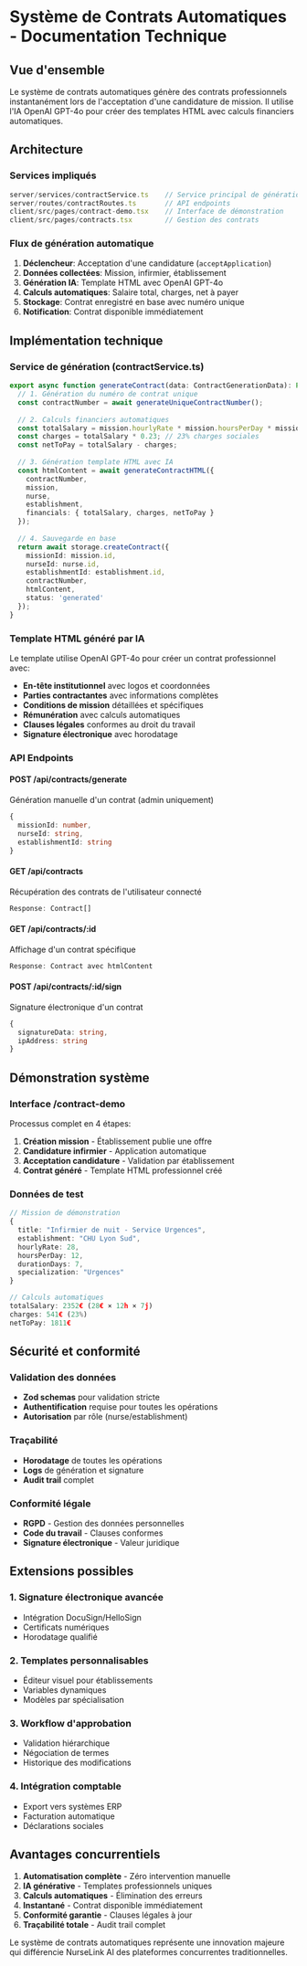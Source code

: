 # Système de Contrats Automatiques - Documentation Technique

## Vue d'ensemble
Le système de contrats automatiques génère des contrats professionnels instantanément lors de l'acceptation d'une candidature de mission. Il utilise l'IA OpenAI GPT-4o pour créer des templates HTML avec calculs financiers automatiques.

## Architecture

### Services impliqués
```typescript
server/services/contractService.ts    // Service principal de génération
server/routes/contractRoutes.ts       // API endpoints
client/src/pages/contract-demo.tsx    // Interface de démonstration
client/src/pages/contracts.tsx        // Gestion des contrats
```

### Flux de génération automatique
1. **Déclencheur**: Acceptation d'une candidature (`acceptApplication`)
2. **Données collectées**: Mission, infirmier, établissement
3. **Génération IA**: Template HTML avec OpenAI GPT-4o
4. **Calculs automatiques**: Salaire total, charges, net à payer
5. **Stockage**: Contrat enregistré en base avec numéro unique
6. **Notification**: Contrat disponible immédiatement

## Implémentation technique

### Service de génération (contractService.ts)
```typescript
export async function generateContract(data: ContractGenerationData): Promise<Contract> {
  // 1. Génération du numéro de contrat unique
  const contractNumber = await generateUniqueContractNumber();
  
  // 2. Calculs financiers automatiques
  const totalSalary = mission.hourlyRate * mission.hoursPerDay * mission.durationDays;
  const charges = totalSalary * 0.23; // 23% charges sociales
  const netToPay = totalSalary - charges;
  
  // 3. Génération template HTML avec IA
  const htmlContent = await generateContractHTML({
    contractNumber,
    mission,
    nurse,
    establishment,
    financials: { totalSalary, charges, netToPay }
  });
  
  // 4. Sauvegarde en base
  return await storage.createContract({
    missionId: mission.id,
    nurseId: nurse.id,
    establishmentId: establishment.id,
    contractNumber,
    htmlContent,
    status: 'generated'
  });
}
```

### Template HTML généré par IA
Le template utilise OpenAI GPT-4o pour créer un contrat professionnel avec:
- **En-tête institutionnel** avec logos et coordonnées
- **Parties contractantes** avec informations complètes
- **Conditions de mission** détaillées et spécifiques
- **Rémunération** avec calculs automatiques
- **Clauses légales** conformes au droit du travail
- **Signature électronique** avec horodatage

### API Endpoints

#### POST /api/contracts/generate
Génération manuelle d'un contrat (admin uniquement)
```typescript
{
  missionId: number,
  nurseId: string,
  establishmentId: string
}
```

#### GET /api/contracts
Récupération des contrats de l'utilisateur connecté
```typescript
Response: Contract[]
```

#### GET /api/contracts/:id
Affichage d'un contrat spécifique
```typescript
Response: Contract avec htmlContent
```

#### POST /api/contracts/:id/sign
Signature électronique d'un contrat
```typescript
{
  signatureData: string,
  ipAddress: string
}
```

## Démonstration système

### Interface /contract-demo
Processus complet en 4 étapes:
1. **Création mission** - Établissement publie une offre
2. **Candidature infirmier** - Application automatique
3. **Acceptation candidature** - Validation par établissement
4. **Contrat généré** - Template HTML professionnel créé

### Données de test
```typescript
// Mission de démonstration
{
  title: "Infirmier de nuit - Service Urgences",
  establishment: "CHU Lyon Sud",
  hourlyRate: 28,
  hoursPerDay: 12,
  durationDays: 7,
  specialization: "Urgences"
}

// Calculs automatiques
totalSalary: 2352€ (28€ × 12h × 7j)
charges: 541€ (23%)
netToPay: 1811€
```

## Sécurité et conformité

### Validation des données
- **Zod schemas** pour validation stricte
- **Authentification** requise pour toutes les opérations
- **Autorisation** par rôle (nurse/establishment)

### Traçabilité
- **Horodatage** de toutes les opérations
- **Logs** de génération et signature
- **Audit trail** complet

### Conformité légale
- **RGPD** - Gestion des données personnelles
- **Code du travail** - Clauses conformes
- **Signature électronique** - Valeur juridique

## Extensions possibles

### 1. Signature électronique avancée
- Intégration DocuSign/HelloSign
- Certificats numériques
- Horodatage qualifié

### 2. Templates personnalisables
- Éditeur visuel pour établissements
- Variables dynamiques
- Modèles par spécialisation

### 3. Workflow d'approbation
- Validation hiérarchique
- Négociation de termes
- Historique des modifications

### 4. Intégration comptable
- Export vers systèmes ERP
- Facturation automatique
- Déclarations sociales

## Avantages concurrentiels

1. **Automatisation complète** - Zéro intervention manuelle
2. **IA générative** - Templates professionnels uniques
3. **Calculs automatiques** - Élimination des erreurs
4. **Instantané** - Contrat disponible immédiatement
5. **Conformité garantie** - Clauses légales à jour
6. **Traçabilité totale** - Audit trail complet

Le système de contrats automatiques représente une innovation majeure qui différencie NurseLink AI des plateformes concurrentes traditionnelles.